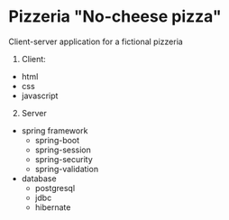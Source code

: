 # Pizzeria "No-cheese pizza"
Client-server application for a fictional pizzeria

1. Client: 
* html
* css
* javascript
2. Server  
* spring framework
   * spring-boot
   * spring-session
   * spring-security
   * spring-validation
* database
   * postgresql
   * jdbc
   * hibernate
